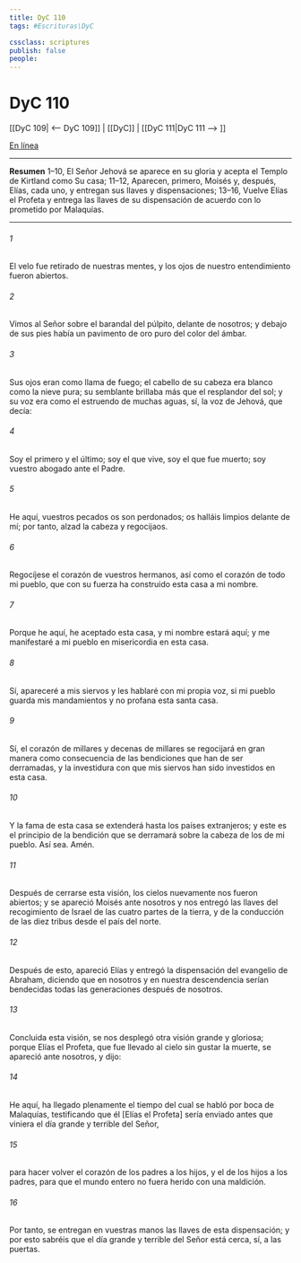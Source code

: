 ```yaml
---
title: DyC 110
tags: #Escrituras\DyC

cssclass: scriptures
publish: false
people:
---
```


# DyC 110
[[DyC 109| <-- DyC 109]] | [[DyC]] | [[DyC 111|DyC 111 --> ]]

[En línea](https://churchofjesuschrist.org/study/scriptures/dc-testament/dc/110?lang=spa)

---
__Resumen__
1–10, El Señor Jehová se aparece en su gloria y acepta el Templo de Kirtland como Su casa; 11–12, Aparecen, primero, Moisés y, después, Elías, cada uno, y entregan sus llaves y dispensaciones; 13–16, Vuelve Elías el Profeta y entrega las llaves de su dispensación de acuerdo con lo prometido por Malaquías.

---
###### 1 
El velo fue retirado de nuestras mentes, y los ojos de nuestro entendimiento fueron abiertos.

###### 2 
Vimos al Señor sobre el barandal del púlpito, delante de nosotros; y debajo de sus pies había un pavimento de oro puro del color del ámbar.

###### 3 
Sus ojos eran como llama de fuego; el cabello de su cabeza era blanco como la nieve pura; su semblante brillaba más que el resplandor del sol; y su voz era como el estruendo de muchas aguas, sí, la voz de Jehová, que decía:

###### 4 
Soy el primero y el último; soy el que vive, soy el que fue muerto; soy vuestro abogado ante el Padre.

###### 5 
He aquí, vuestros pecados os son perdonados; os halláis limpios delante de mí; por tanto, alzad la cabeza y regocijaos.

###### 6 
Regocíjese el corazón de vuestros hermanos, así como el corazón de todo mi pueblo, que con su fuerza ha construido esta casa a mi nombre.

###### 7 
Porque he aquí, he aceptado esta casa, y mi nombre estará aquí; y me manifestaré a mi pueblo en misericordia en esta casa.

###### 8 
Sí, apareceré a mis siervos y les hablaré con mi propia voz, si mi pueblo guarda mis mandamientos y no profana esta santa casa.

###### 9 
Sí, el corazón de millares y decenas de millares se regocijará en gran manera como consecuencia de las bendiciones que han de ser derramadas, y la investidura con que mis siervos han sido investidos en esta casa.

###### 10 
Y la fama de esta casa se extenderá hasta los países extranjeros; y este es el principio de la bendición que se derramará sobre la cabeza de los de mi pueblo. Así sea. Amén.

###### 11 
Después de cerrarse esta visión, los cielos nuevamente nos fueron abiertos; y se apareció Moisés ante nosotros y nos entregó las llaves del recogimiento de Israel de las cuatro partes de la tierra, y de la conducción de las diez tribus desde el país del norte.

###### 12 
Después de esto, apareció Elías y entregó la dispensación del evangelio de Abraham, diciendo que en nosotros y en nuestra descendencia serían bendecidas todas las generaciones después de nosotros.

###### 13 
Concluida esta visión, se nos desplegó otra visión grande y gloriosa; porque Elías el Profeta, que fue llevado al cielo sin gustar la muerte, se apareció ante nosotros, y dijo:

###### 14 
He aquí, ha llegado plenamente el tiempo del cual se habló por boca de Malaquías, testificando que él [Elías el Profeta] sería enviado antes que viniera el día grande y terrible del Señor,

###### 15 
para hacer volver el corazón de los padres a los hijos, y el de los hijos a los padres, para que el mundo entero no fuera herido con una maldición.

###### 16 
Por tanto, se entregan en vuestras manos las llaves de esta dispensación; y por esto sabréis que el día grande y terrible del Señor está cerca, sí, a las puertas.

